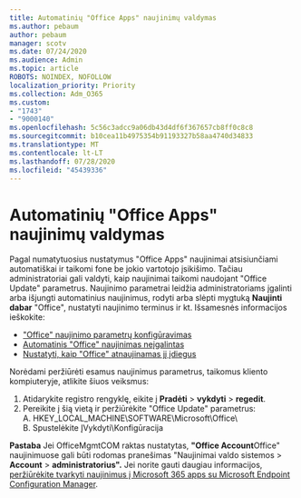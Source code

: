 ```yaml
---
title: Automatinių "Office Apps" naujinimų valdymas
ms.author: pebaum
author: pebaum
manager: scotv
ms.date: 07/24/2020
ms.audience: Admin
ms.topic: article
ROBOTS: NOINDEX, NOFOLLOW
localization_priority: Priority
ms.collection: Adm_O365
ms.custom:
- "1743"
- "9000140"
ms.openlocfilehash: 5c56c3adcc9a06db43d4df6f367657cb8ff0c8c8
ms.sourcegitcommit: b10cea11b4975354b91193327b58aa4740d34833
ms.translationtype: MT
ms.contentlocale: lt-LT
ms.lasthandoff: 07/28/2020
ms.locfileid: "45439336"
---
```

# <a name="control-automatic-updates-for-office-apps"></a>Automatinių "Office Apps" naujinimų valdymas

Pagal numatytuosius nustatymus "Office Apps" naujinimai atsisiunčiami automatiškai ir taikomi fone be jokio vartotojo įsikišimo. Tačiau administratoriai gali valdyti, kaip naujinimai taikomi naudojant "Office Update" parametrus. Naujinimo parametrai leidžia administratoriams įgalinti arba išjungti automatinius naujinimus, rodyti arba slėpti mygtuką **Naujinti dabar** "Office", nustatyti naujinimo terminus ir kt. Išsamesnės informacijos ieškokite:

- ["Office" naujinimo parametrų konfigūravimas](https://docs.microsoft.com/deployoffice/configure-update-settings-for-office-365-proplus)  
- [Automatinis "Office" naujinimas neįgalintas](https://support.microsoft.com/help/2753538/automatic-updating-for-office-2013-and-office-2016-click-to-run-is-not)  
- [Nustatyti, kaip "Office" atnaujinamas jį įdiegus](https://docs.microsoft.com/deployoffice/configuration-options-for-the-office-2016-deployment-tool#updates-element)

Norėdami peržiūrėti esamus naujinimus parametrus, taikomus kliento kompiuteryje, atlikite šiuos veiksmus:

1. Atidarykite registro rengyklę, eikite į **Pradėti**  >  **vykdyti**  >  **regedit**.
2. Pereikite į šią vietą ir peržiūrėkite "Office Update" parametrus:  
    A. HKEY_LOCAL_MACHINE\SOFTWARE\Microsoft\Office\  
    B. Spustelėkite ĮVykdyti\Konfigūracija

**Pastaba**  Jei OfficeMgmtCOM raktas nustatytas, **"Office Account**Office" naujinimuose gali būti rodomas pranešimas "Naujinimai valdo sistemos  >  **Account**  >  **administratorius".** Jei norite gauti daugiau informacijos, [peržiūrėkite tvarkyti naujinimus į Microsoft 365 apps su Microsoft Endpoint Configuration Manager](https://docs.microsoft.com/deployoffice/manage-updates-to-office-365-proplus-with-system-center-configuration-manager#method-1-use-office-deployment-tool-to-enable-office-365-clients-to-receive-updates-from-configuration-manager).  